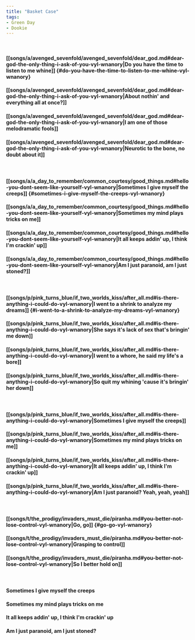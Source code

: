 ```yaml
---
title: "Basket Case"
tags:
- Green Day
- Dookie
---
```

&nbsp;
#### [[songs/a/avenged_sevenfold/avenged_sevenfold/dear_god.md#dear-god-the-only-thing-i-ask-of-you-vyl-wnanory|Do you have the time to listen to me whine]] {#do-you-have-the-time-to-listen-to-me-whine-vyl-wnanory}
#### [[songs/a/avenged_sevenfold/avenged_sevenfold/dear_god.md#dear-god-the-only-thing-i-ask-of-you-vyl-wnanory|About nothin' and everything all at once?]]
#### [[songs/a/avenged_sevenfold/avenged_sevenfold/dear_god.md#dear-god-the-only-thing-i-ask-of-you-vyl-wnanory|I am one of those melodramatic fools]]
#### [[songs/a/avenged_sevenfold/avenged_sevenfold/dear_god.md#dear-god-the-only-thing-i-ask-of-you-vyl-wnanory|Neurotic to the bone, no doubt about it]]
&nbsp;
#### [[songs/a/a_day_to_remember/common_courtesy/good_things.md#hello-you-dont-seem-like-yourself-vyl-wnanory|Sometimes I give myself the creeps]] {#sometimes-i-give-myself-the-creeps-vyl-wnanory}
#### [[songs/a/a_day_to_remember/common_courtesy/good_things.md#hello-you-dont-seem-like-yourself-vyl-wnanory|Sometimes my mind plays tricks on me]]
#### [[songs/a/a_day_to_remember/common_courtesy/good_things.md#hello-you-dont-seem-like-yourself-vyl-wnanory|It all keeps addin' up, I think I'm crackin' up]]
#### [[songs/a/a_day_to_remember/common_courtesy/good_things.md#hello-you-dont-seem-like-yourself-vyl-wnanory|Am I just paranoid, am I just stoned?]]
&nbsp;
#### [[songs/p/pink_turns_blue/if_two_worlds_kiss/after_all.md#is-there-anything-i-could-do-vyl-wnanory|I went to a shrink to analyze my dreams]] {#i-went-to-a-shrink-to-analyze-my-dreams-vyl-wnanory}
#### [[songs/p/pink_turns_blue/if_two_worlds_kiss/after_all.md#is-there-anything-i-could-do-vyl-wnanory|She says it's lack of sex that's bringin' me down]]
#### [[songs/p/pink_turns_blue/if_two_worlds_kiss/after_all.md#is-there-anything-i-could-do-vyl-wnanory|I went to a whore, he said my life's a bore]]
#### [[songs/p/pink_turns_blue/if_two_worlds_kiss/after_all.md#is-there-anything-i-could-do-vyl-wnanory|So quit my whining 'cause it's bringin' her down]]
&nbsp;
#### [[songs/p/pink_turns_blue/if_two_worlds_kiss/after_all.md#is-there-anything-i-could-do-vyl-wnanory|Sometimes I give myself the creeps]]
#### [[songs/p/pink_turns_blue/if_two_worlds_kiss/after_all.md#is-there-anything-i-could-do-vyl-wnanory|Sometimes my mind plays tricks on me]]
#### [[songs/p/pink_turns_blue/if_two_worlds_kiss/after_all.md#is-there-anything-i-could-do-vyl-wnanory|It all keeps addin' up, I think I'm crackin' up]]
#### [[songs/p/pink_turns_blue/if_two_worlds_kiss/after_all.md#is-there-anything-i-could-do-vyl-wnanory|Am I just paranoid? Yeah, yeah, yeah]]
&nbsp;
#### [[songs/t/the_prodigy/invaders_must_die/piranha.md#you-better-not-lose-control-vyl-wnanory|Go, go]] {#go-go-vyl-wnanory}
#### [[songs/t/the_prodigy/invaders_must_die/piranha.md#you-better-not-lose-control-vyl-wnanory|Grasping to control]]
#### [[songs/t/the_prodigy/invaders_must_die/piranha.md#you-better-not-lose-control-vyl-wnanory|So I better hold on]]
&nbsp;
#### Sometimes I give myself the creeps
#### Sometimes my mind plays tricks on me
#### It all keeps addin' up, I think I'm crackin' up
#### Am I just paranoid, am I just stoned?
